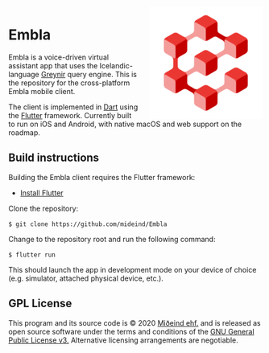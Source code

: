 <img src="assets/images/logo.png" align="right" width="224" height="224" style="margin-left:20px;">

# Embla

Embla is a voice-driven virtual assistant app that uses the Icelandic-language [Greynir](https://greynir.is) query engine. This is the repository for the cross-platform Embla mobile client.

The client is implemented in [Dart](https://dart.dev/) using the [Flutter](https://flutter.dev) framework. Currently built to run on iOS and Android, with native macOS and web support on the roadmap.

## Build instructions

Building the Embla client requires the Flutter framework:

* [Install Flutter](https://flutter.dev/docs/get-started/install)

Clone the repository:

```
$ git clone https://github.com/mideind/Embla
```

Change to the repository root and run the following command:

```
$ flutter run
```

This should launch the app in development mode on your device of choice (e.g. simulator, attached physical device, etc.).

## GPL License

This program and its source code is &copy; 2020 [Miðeind ehf.](https://miðeind.is) and is released as open source software
under the terms and conditions of the [GNU General Public License v3.](https://www.gnu.org/licenses/gpl-3.0.html)
Alternative licensing arrangements are negotiable.
